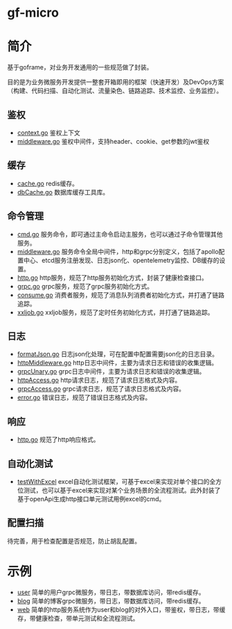# gf-micro

# 简介

基于goframe，对业务开发通用的一些规范做了封装。

目的是为业务微服务开发提供一整套开箱即用的框架（快速开发）及DevOps方案（构建、代码扫描、自动化测试、流量染色、链路追踪、技术监控、业务监控）。

## 鉴权

- [context.go](auth%2Fcontext.go) 鉴权上下文
- [middleware.go](auth%2Fmiddleware.go) 鉴权中间件，支持header、cookie、get参数的jwt鉴权

## 缓存

- [cache.go](cache%2Fcache.go) redis缓存。
- [dbCache.go](cache%2FdbCache.go) 数据库缓存工具库。

## 命令管理

- [cmd.go](cmd%2Fcmd.go) 服务命令，即可通过主命令启动主服务，也可以通过子命令管理其他服务。
- [middleware.go](cmd%2Fmiddleware.go) 服务命令全局中间件，http和grpc分别定义，包括了apollo配置中心、etcd服务注册发现、日志json化、opentelemetry监控、DB缓存的设置。
- [http.go](cmd%2Fhttp.go) http服务，规范了http服务初始化方式，封装了健康检查接口。
- [grpc.go](cmd%2Fgrpc.go) grpc服务，规范了grpc服务初始化方式。
- [consume.go](cmd%2Fconsume.go) 消费者服务，规范了消息队列消费者初始化方式，并打通了链路追踪。
- [xxljob.go](cmd%2Fxxljob.go) xxljob服务，规范了定时任务初始化方式，并打通了链路追踪。

## 日志

- [formatJson.go](logging%2FformatJson.go) 日志json化处理，可在配置中配置需要json化的日志目录。
- [httpMiddleware.go](logging%2FhttpMiddleware.go) http日志中间件，主要为请求日志和错误的收集逻辑。
- [grpcUnary.go](logging%2FgrpcUnary.go) grpc日志中间件，主要为请求日志和错误的收集逻辑。
- [httpAccess.go](logging%2FhttpAccess.go) http请求日志，规范了请求日志格式及内容。
- [grpcAccess.go](logging%2FgrpcAccess.go) grpc请求日志，规范了请求日志格式及内容。
- [error.go](logging%2Ferror.go) 错误日志，规范了错误日志格式及内容。

## 响应

- [http.go](response%2Fhttp.go) 规范了http响应格式。

## 自动化测试

- [testWithExcel](testWithExcel) excel自动化测试框架，可基于excel来实现对单个接口的全方位测试，也可以基于excel来实现对某个业务场景的全流程测试。此外封装了基于openApi生成http接口单元测试用例excel的cmd。

## 配置扫描
待完善，用于检查配置是否规范，防止胡乱配置。

# 示例

- [user](example%2Fuser) 简单的用户grpc微服务，带日志，带数据库访问，带redis缓存。
- [blog](example%2Fblog) 简单的博客grpc微服务，带日志，带数据库访问，带redis缓存。
- [web](example%2Fweb) 简单的http服务系统作为user和blog的对外入口，带鉴权，带日志，带缓存，带健康检查，带单元测试和全流程测试。
